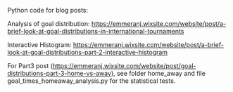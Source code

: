 Python code for blog posts: 

Analysis of goal distribution: https://emmeranj.wixsite.com/website/post/a-brief-look-at-goal-distributions-in-international-tournaments

Interactive Histogram: https://emmeranj.wixsite.com/website/post/a-brief-look-at-goal-distributions-part-2-interactive-histogram

For Part3 post (https://emmeranj.wixsite.com/website/post/goal-distributions-part-3-home-vs-away), see folder home_away and file goal_times_homeaway_analysis.py for the statistical tests.
